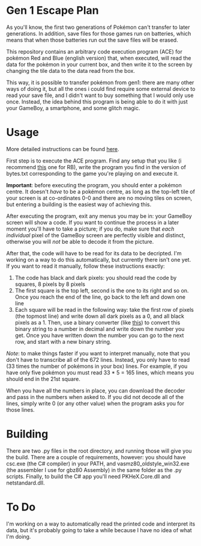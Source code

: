 # Gen 1 Escape Plan
As you'll know, the first two generations of Pokémon can't transfer to later generations. In addition, save files for those games run on batteries, which means that when those batteries run out the save files will be erased.

This repository contains an arbitrary code execution program (ACE) for pokémon Red and Blue (english version) that, when executed, will read the data for the pokémon in your current box, and then write it to the screen by changing the tile data to the data read from the box.

This way, it is possible to transfer pokémon from gen1: there are many other ways of doing it, but all the ones i could find require some external device to read your save file, and I didn't want to buy something that I would only use once. Instead, the idea behind this program is being able to do it with just your GameBoy, a smartphone, and some glitch magic.

# Usage
More detailed instructions can be found [here](https://docs.google.com/document/d/1CY9rRGymB8hse_mWoYx-IilI3dXrkb2gseOIo8w0cNw/edit?usp=sharing).

First step is to execute the ACE program. Find any setup that you like (i recommend [this](https://www.youtube.com/watch?v=D3EvpRHL_vk) one for RB), write the program you find in the version of bytes.txt corresponding to the game you're playing on and execute it.

**Important**: before executing the program, you should enter a pokémon centre. It doesn't _have_ to be a pokémon centre, as long as the top-left tile of your screen is at co-ordinates 0-0 and there are no moving tiles on screen, but entering a building is the easiest way of achieving this.

After executing the program, exit any menus you may be in: your GameBoy screen will show a code. If you want to continue the process in a later moment you'll have to take a picture; if you do, make sure that _each individual_ pixel of the GameBoy screen are perfectly visible and distinct, otherwise you will _not_ be able to decode it from the picture.

After that, the code will have to be read for its data to be decripted. I'm working on a way to do this automatically, but currently there isn't one yet. If you want to read it manually, follow these instructions exactly:
1) The code has black and dark pixels: you should read the code by squares, 8 pixels by 8 pixels
2) The first square is the top left, second is the one to its right and so on. Once you reach the end of the line, go back to the left and down one line
3) Each square will be read in the following way: take the first row of pixels (the topmost line) and write down all dark pixels as a 0, and all black pixels as a 1. Then, use a binary converter (like [this](https://www.mathsisfun.com/binary-decimal-hexadecimal-converter.html)) to convert this binary string to a number in decimal and write down the number you get. Once you have written down the number you can go to the next row, and start with a new binary string.

_Note_: to make things faster if you want to interpret manually, note that you don't have to transcribe all of the 672 lines. Instead, you only have to read (33 times the number of pokémons in your box) lines. For example, if you have only five pokémon you must read 33 * 5 = 165 lines, which means you should end in the 21st square.

When you have all the numbers in place, you can download the decoder and pass in the numbers when asked to. If you did not decode all of the lines, simply write 0 (or any other value) when the program asks you for those lines.



# Building
There are two .py files in the root directory, and running those will give you the build. There are a couple of requirements, however: you should have csc.exe (the C# compiler) in your PATH, and vasmz80_oldstyle_win32.exe (the assembler I use for gbz80 Assembly) in the same folder as the .py scripts. Finally, to build the C# app you'll need PKHeX.Core.dll and netstandard.dll.



# To Do
I'm working on a way to automatically read the printed code and interpret its data, but it's probably going to take a while because I have no idea of what I'm doing.

